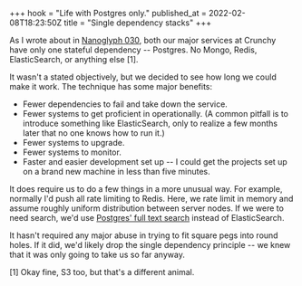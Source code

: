 +++
hook = "Life with Postgres only."
published_at = 2022-02-08T18:23:50Z
title = "Single dependency stacks"
+++

As I wrote about in [Nanoglyph 030](/nanoglyphs/030-onionskin), both our major services at Crunchy have only one stateful dependency -- Postgres. No Mongo, Redis, ElasticSearch, or anything else [1].

It wasn't a stated objectively, but we decided to see how long we could make it work. The technique has some major benefits:

* Fewer dependencies to fail and take down the service.
* Fewer systems to get proficient in operationally. (A common pitfall is to introduce something like ElasticSearch, only to realize a few months later that no one knows how to run it.)
* Fewer systems to upgrade.
* Fewer systems to monitor.
* Faster and easier development set up -- I could get the projects set up on a brand new machine in less than five minutes.

It does require us to do a few things in a more unusual way. For example, normally I'd push all rate limiting to Redis. Here, we rate limit in memory and assume roughly uniform distribution between server nodes. If we were to need search, we'd use [Postgres' full text search](https://www.postgresql.org/docs/current/textsearch.html) instead of ElasticSearch.

It hasn't required any major abuse in trying to fit square pegs into round holes. If it did, we'd likely drop the single dependency principle -- we knew that it was only going to take us so far anyway.

[1]  Okay fine, S3 too, but that's a different animal.
